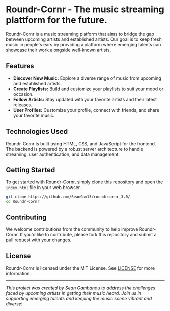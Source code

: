 # Roundr-Cornr - The music streaming plattform for the future.

Roundr-Cornr is a music streaming platform that aims to bridge the gap between upcoming artists and established artists. Our goal is to keep fresh music in people's ears by providing a platform where emerging talents can showcase their work alongside well-known artists.

## Features

- **Discover New Music:** Explore a diverse range of music from upcoming and established artists.
- **Create Playlists:** Build and customize your playlists to suit your mood or occasion.
- **Follow Artists:** Stay updated with your favorite artists and their latest releases.
- **User Profiles:** Customize your profile, connect with friends, and share your favorite music.

## Technologies Used

Roundr-Cornr is built using HTML, CSS, and JavaScript for the frontend. The backend is powered by a robust server architecture to handle streaming, user authentication, and data management.

## Getting Started

To get started with Roundr-Cornr, simply clone this repository and open the `index.html` file in your web browser.

```bash
git clone https://github.com/SeanGam13/roundrcornr_3.0/
cd Roundr-Cornr
```

## Contributing

We welcome contributions from the community to help improve Roundr-Cornr. If you'd like to contribute, please fork this repository and submit a pull request with your changes.

## License

Roundr-Cornr is licensed under the MIT License. See [LICENSE](LICENSE) for more information.

---

*This project was created by Sean Gambanou to address the challenges faced by upcoming artists in getting their music heard. Join us in supporting emerging talents and keeping the music scene vibrant and diverse!*
